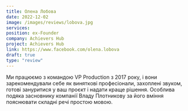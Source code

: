 ```yaml
---
title: Олена Лобова
date: 2022-12-02
image: /images/reviews/lobova.jpg
services:
position: ex-Founder
company: Achievers Hub
project: Achievers Hub
link: https://www.facebook.com/olena.lobova
draft: true
type: "review"
---
```


Ми працюємо з командою VP Production з 2017 року, і вони зарекомендували себе як виняткові професіонали, захоплені звуком, готові зануритися у ваш проєкт і надати краще рішення. Особлива подяка засновнику компанії Владу Плотникову за його вміння пояснювати складні речі простою мовою.